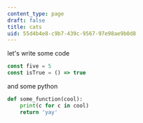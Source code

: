 ```yaml
---
content_type: page
draft: false
title: cats
uid: 55d4b4e8-c9b7-439c-9567-97e98ae9b0d8
---
```

let's write some code

```javascript
const five = 5
const isTrue = () => true
```

and some python

```python
def some_function(cool):
    print(c for c in cool)
    return 'yay'
```